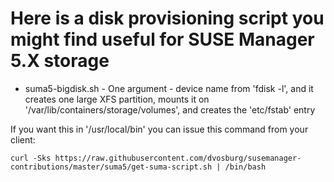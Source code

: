 # Here is a disk provisioning script you might find useful for SUSE Manager 5.X storage

* suma5-bigdisk.sh  - One argument - device name from 'fdisk -l', and it creates one large XFS partition, mounts it on '/var/lib/containers/storage/volumes', and creates the 'etc/fstab' entry

If you want this in '/usr/local/bin' you can issue this command from your client:

```
curl -Sks https://raw.githubusercontent.com/dvosburg/susemanager-contributions/master/suma5/get-suma-script.sh | /bin/bash
```
